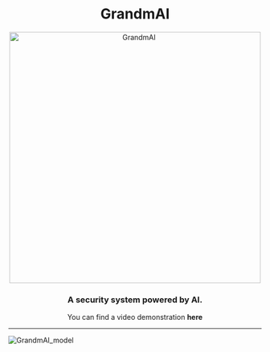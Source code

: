 <div align="center">
<h1>GrandmAI</h1>
  <img src="https://github.com/Menezess42/GrandmaAI/assets/67249275/4e50e215-1329-49ba-8546-44cdf48401cb" alt="GrandmAI" width="500">
<h3>A security system powered by AI.</h3>
<p>You can find a video demonstration <b href="https://www.youtube.com/shorts/ZmDJwb9250c">here</b></p>
<hr/>
</div>

![GrandmAI_model](https://github.com/Menezess42/GrandmaAI/assets/67249275/43681e1d-ba2d-4ca9-adf3-0eada612ab35)
